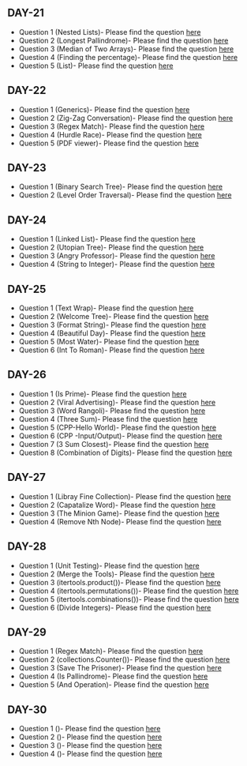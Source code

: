 ## DAY-21

* Question 1 (Nested Lists)- Please find the question [here](./Day-21/Question-1/question.pdf)
* Question 2 (Longest Pallindrome)- Please find the question [here](https://leetcode.com/problems/longest-palindromic-substring/)
* Question 3 (Median of Two Arrays)- Please find the question [here](https://leetcode.com/problems/median-of-two-sorted-arrays/)
* Question 4 (Finding the percentage)- Please find the question [here](./Day-21/Question-4/question.pdf)
* Question 5 (List)- Please find the question [here](./Day-21/Question-5/question.pdf)

## DAY-22

* Question 1 (Generics)- Please find the question [here](./Day-22/Question-1/question.pdf)
* Question 2 (Zig-Zag Conversation)- Please find the question [here](https://leetcode.com/problems/zigzag-conversion/)
* Question 3 (Regex Match)- Please find the question [here](https://leetcode.com/problems/regular-expression-matching/)
* Question 4 (Hurdle Race)- Please find the question [here](./Day-22/Question-4/question.pdf)
* Question 5 (PDF viewer)- Please find the question [here](./Day-22/Question-5/question.pdf)

## DAY-23

* Question 1 (Binary Search Tree)- Please find the question [here](./Day-23/Question-1/question.pdf)
* Question 2 (Level Order Traversal)- Please find the question [here](./Day-23/Question-2/question.pdf)

## DAY-24

* Question 1 (Linked List)- Please find the question [here](./Day-24/Question-1/question.pdf)
* Question 2 (Utopian Tree)- Please find the question [here](./Day-24/Question-2/question.pdf)
* Question 3 (Angry Professor)- Please find the question [here](./Day-24/Question-3/question.pdf)
* Question 4 (String to Integer)- Please find the question [here](https://leetcode.com/problems/string-to-integer-atoi/)

## DAY-25

* Question 1 (Text Wrap)- Please find the question [here](./Day-25/Question-1/question.pdf)
* Question 2 (Welcome Tree)- Please find the question [here](./Day-25/Question-2/question.pdf)
* Question 3 (Format String)- Please find the question [here](./Day-25/Question-3/question.pdf)
* Question 4 (Beautiful Day)- Please find the question [here](./Day-25/Question-4/question.pdf)
* Question 5 (Most Water)- Please find the question [here](https://leetcode.com/problems/container-with-most-water/)
* Question 6 (Int To Roman)- Please find the question [here](https://leetcode.com/problems/integer-to-roman/)

## DAY-26

* Question 1 (Is Prime)- Please find the question [here](./Day-26/Question-1/question.pdf)
* Question 2 (Viral Advertising)- Please find the question [here](./Day-26/Question-2/question.pdf)
* Question 3 (Word Rangoli)- Please find the question [here](./Day-26/Question-3/question.pdf)
* Question 4 (Three Sum)- Please find the question [here](https://leetcode.com/problems/3sum)
* Question 5 (CPP-Hello World)- Please find the question [here](./Day-26/Question-5/question.pdf)
* Question 6 (CPP -Input/Output)- Please find the question [here](./Day-26/Question-6/question.pdf)
* Question 7 (3 Sum Closest)- Please find the question [here](https://leetcode.com/problems/3sum-closest/)
* Question 8 (Combination of Digits)- Please find the question [here](https://leetcode.com/problems/letter-combinations-of-a-phone-number)

## DAY-27

* Question 1 (Libray Fine Collection)- Please find the question [here](https://www.hackerrank.com/challenges/30-nested-logic/problem)
* Question 2 (Capatalize Word)- Please find the question [here](https://www.hackerrank.com/challenges/capitalize/problem)
* Question 3 (The Minion Game)- Please find the question [here](https://www.hackerrank.com/challenges/the-minion-game/problem)
* Question 4 (Remove Nth Node)- Please find the question [here](https://leetcode.com/problems/remove-nth-node-from-end-of-list/)

## DAY-28

* Question 1 (Unit Testing)- Please find the question [here](https://www.hackerrank.com/challenges/30-testing/problem)
* Question 2 (Merge the Tools)- Please find the question [here](https://www.hackerrank.com/challenges/merge-the-tools/problem)
* Question 3 (itertools.product())- Please find the question [here](https://www.hackerrank.com/challenges/itertools-product/problem)
* Question 4 (itertools.permutations())- Please find the question [here](https://www.hackerrank.com/challenges/itertools-permutations/problem)
* Question 5 (itertools.combinations())- Please find the question [here](https://www.hackerrank.com/challenges/itertools-combinations/problem)
* Question 6 (Divide Integers)- Please find the question [here](https://leetcode.com/problems/divide-two-integers/)

## DAY-29

* Question 1 (Regex Match)- Please find the question [here](https://www.hackerrank.com/challenges/30-regex-patterns/problem)
* Question 2 (collections.Counter())- Please find the question [here](https://www.hackerrank.com/challenges/collections-counter/problem)
* Question 3 (Save The Prisoner)- Please find the question [here](https://www.hackerrank.com/challenges/save-the-prisoner/problem)
* Question 4 (Is Pallindrome)- Please find the question [here](https://leetcode.com/problems/valid-palindrome)
* Question 5 (And Operation)- Please find the question [here](https://www.hackerrank.com/challenges/30-bitwise-and/problem)

## DAY-30

* Question 1 ()- Please find the question [here](./Day-30/Question-1/question.pdf)
* Question 2 ()- Please find the question [here]()
* Question 3 ()- Please find the question [here]()
* Question 4 ()- Please find the question [here](./Day-31/Question-4/question.pdf)

